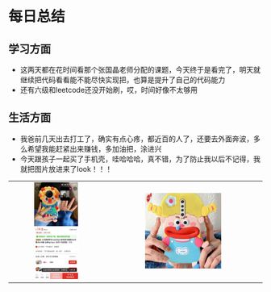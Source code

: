 # 每日总结
## 学习方面
* 这两天都在花时间看那个张国晶老师分配的课题，今天终于是看完了，明天就继续把代码看看能不能尽快实现把，也算是提升了自己的代码能力
* 还有六级和leetcode还没开始刷，哎，时间好像不太够用
## 生活方面
* 我爸前几天出去打工了，确实有点心疼，都近百的人了，还要去外面奔波，多么希望我能赶紧出来赚钱，多加油把，涂进兴
* 今天跟孩子一起买了手机壳，哇哈哈哈，真不错，为了防止我以后不记得，我就把图片放进来了look！！！
<table>
    <td><center><img src="2023-2-12总结/me.jpg" width=50%/></center></td>
    <td><center><img src="2023-2-12总结/she.jpg" width=50%/></center></td>
</table>
